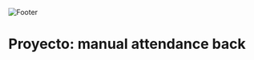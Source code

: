 ![Footer](https://user-images.githubusercontent.com/75450615/175360797-46169532-08fc-42e0-a755-0dafa43086bd.png)

# Proyecto: manual attendance back
